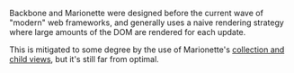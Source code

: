 
Backbone and Marionette were designed before the current wave of "modern" web frameworks, and generally uses a naive rendering strategy where large amounts of the DOM are rendered for each update.

This is mitigated to some degree by the use of Marionette's [collection and child views](http://marionettejs.com/docs/v3.0.0-pre.2/marionette.collectionview.html), but it's still far from optimal.

